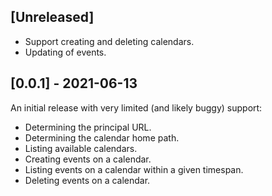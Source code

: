 ## [Unreleased]

* Support creating and deleting calendars.
* Updating of events.

## [0.0.1] - 2021-06-13

An initial release with very limited (and likely buggy) support:

* Determining the principal URL.
* Determining the calendar home path.
* Listing available calendars.
* Creating events on a calendar.
* Listing events on a calendar within a given timespan.
* Deleting events on a calendar.
